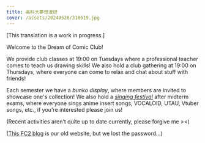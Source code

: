 ```yaml
---
title: 高科大夢想漫研
cover: /assets/20240528/310519.jpg
---
```


[This translation is a work in progress.]

Welcome to the Dream of Comic Club!

We provide club classes at 19:00 on Tuesdays where a professional teacher comes to teach us drawing skills! We also hold a club gathering at 19:00 on Thursdays, where everyone can come to relax and chat about stuff with friends!

<!-- TODO: the tag isn't yet translated -->

Each semester we have a *bunko display*, where members are invited to showcase one's collection! We also hold a [*singing festival*](/tags/歌謠祭) after midterm exams, where everyone sings anime insert songs, VOCALOID, UTAU, Vtuber songs, etc., if you're interested please join us!

(Recent activities aren't quite up to date currently, please forgive me ><)

([This FC2 blog](http://nkfustacgclub.blog.fc2.com/) is our old website, but we lost the password…)
